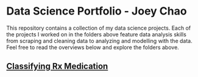 # Data Science Portfolio - Joey Chao

This repository contains a collection of my data science projects. Each of the projects I worked on in the folders above feature data analysis skills from scraping and cleaning data to analyzing and modelling with the data. Feel free to read the overviews below and explore the folders above.

## [Classifying Rx Medication](https://github.com/jowaychao/Classifying-Rx-Medication)

